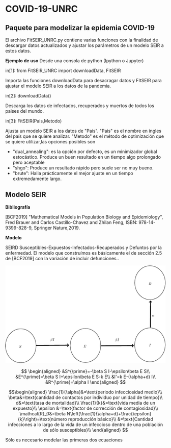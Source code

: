 # COVID-19-UNRC
<h2> Paquete para modelizar la epidemia COVID-19 </h2>

El archivo FitSEIR_UNRC.py contiene varias funciones con la finalidad de descargar datos actualizados y ajustar los parámetros de   un modelo SEIR a estos datos.

**Ejemplo de uso**
Desde una consola de python (Ipython o Jupyter)

in[1]: from FitSEIR_UNRC import downloadData, FitSEIR

Importa las funciones downloadData para desacragar datos y FItSEIR para ajustar el modelo SEIR a los datos de la pandemia.

in[2]: downloadData()

Descarga los datos de infectados, recuperados y muertos de todos los paises del mundo.

in[3]: FitSEIR(Pais,Metodo)

Ajusta un modelo SEIR a los datos de "Pais". "Pais" es  el nombre en ingles del país que se quiere analizar.  "Metodo" es el método de optimización que se quiere utilizar,las opciones posibles son

* "dual_annealing": es la opción por defecto, es un minimizador global estocástico.  Produce un buen resultado en un tiempo algo prolongado pero aceptable
* "shgo": Produce un resultado rápido pero suele ser no muy bueno.
* "brute": Halla prácticamente el mejor ajuste en un tiempo extremedamente largo.

<h2> Modelo SEIR </h2>

<b> Bibliografía </b>

[BCF2019] "Mathematical Models in Population Biology and Epidemiology", Fred Brauer and Carlos Castillo-Chavez and Zhilan Feng, ISBN: 978-14-9399-828-9, Springer Nature,2019.

**Modelo**


SEIRD Susceptibles-Expuestos-Infectados-Recuperados y Defuntos por la enfermedad.  El modelo que construímos es básicamente el de sección 2.5 de [BCF2019] con la variación de incluir defunciones..


![SEIRD](Imagenes/SEIR.png)



$$
\begin{aligned}
&S^{\prime}=-\beta S I-\epsilon\beta E S\\
&E^{\prime}=\beta S I+\epsilon\beta E S-k E\\
&I'=k E-(\alpha+d) I\\
&R^{\prime}=\alpha I
\end{aligned}
$$

$$\begin{aligned}
\frac{1}{\alpha}&=\text{periodo infecciosidad medio}\\
\beta&=\text{cantidad de contactos por individuo por unidad de tiempo}\\
d&=\text{tasa de mortalidad}\\
\frac{1}{k}&=\text{vida media de un expuesto}\\
\epsilon &=\text{factor de corrección de contagiosidad}\\
\mathcal{R}_0&=\beta N\left(\frac{1}{\alpha+d}+\frac{\epsilon}{k}\right)=\text{número reproducción básico}\\
            &=\text{Cantidad infecciones a lo largo de la vida de un infeccioso dentro de una población de sólo susceptibles}\\
\end{aligned}
$$


Sólo es necesario modelar las primeras dos ecuaciones
